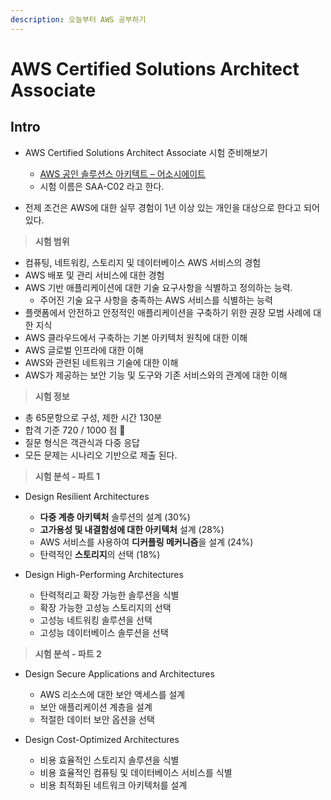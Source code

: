 ```yaml
---
description: 오늘부터 AWS 공부하기
---
```


# AWS Certified Solutions Architect Associate

## Intro

- AWS Certified Solutions Architect Associate 시험 준비해보기
	- [AWS 공인 솔루션스 아키텍트 – 어소시에이트](https://aws.amazon.com/ko/certification/certified-solutions-architect-associate/)
	- 시험 이름은 SAA-C02 라고 한다.

- 전제 조건은 AWS에 대한 실무 경험이 1년 이상 있는 개인을 대상으로 한다고 되어있다.

> **시험 범위**

- 컴퓨팅, 네트워킹, 스토리지 및 데이터베이스 AWS 서비스의 경험
- AWS 배포 및 관리 서비스에 대한 경험
- AWS 기반 애플리케이션에 대한 기술 요구사항을 식별하고 정의하는 능력.
	- 주어진 기술 요구 사항을 충족하는 AWS 서비스를 식별하는 능력
- 플랫폼에서 안전하고 안정적인 애플리케이션을 구축하기 위한 권장 모범 사례에 대한 지식
- AWS 클라우드에서 구축하는 기본 아키텍처 원칙에 대한 이해
- AWS 글로벌 인프라에 대한 이해
- AWS와 관련된 네트워크 기술에 대한 이해
- AWS가 제공하는 보안 기능 및 도구와 기존 서비스와의 관계에 대한 이해

> **시험 정보**

- 총 65문항으로 구성, 제한 시간 130분
- 합격 기준 720 / 1000 점 🥲
- 질문 형식은 객관식과 다중 응답
- 모든 문제는 시나리오 기반으로 제출 된다.

> **시험 분석 - 파트 1**

- Design Resilient Architectures
	- **다중 계층 아키텍처** 솔루션의 설계 (30%)
	- **고가용성 및 내결함성에 대한 아키텍처** 설계 (28%)
	- AWS 서비스를 사용하여 **디커플링 메커니즘**을 설계 (24%)
	- 탄력적인 **스토리지**의 선택 (18%)


- Design High-Performing Architectures
	- 탄력적리고 확장 가능한 솔루션을 식별
	- 확장 가능한 고성능 스토리지의 선택
	- 고성능 네트워킹 솔루션을 선택
	- 고성능 데이터베이스 솔루션을 선택

> **시험 분석 - 파트 2**

- Design Secure Applications and Architectures
	- AWS 리소스에 대한 보안 액세스를 설계
	- 보안 애플리케이션 계층을 설계
	- 적절한 데이터 보안 옵션을 선택

- Design Cost-Optimized Architectures
	- 비용 효율적인 스토리지 솔루션을 식별
	- 비용 효율적인 컴퓨팅 및 데이터베이스 서비스를 식별
	- 비용 최적화된 네트워크 아키텍처를 설계
